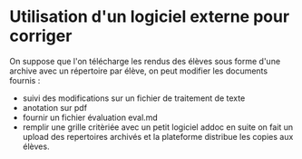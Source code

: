 
# Utilisation d'un logiciel externe pour corriger 


On suppose que l'on télécharge les rendus des élèves sous forme d'une archive avec un répertoire par élève,
on peut modifier les documents fournis :
- suivi des modifications sur un fichier de traitement de texte 
- anotation sur pdf 
- fournir un fichier évaluation eval.md
- remplir une grille critèriée avec un petit logiciel addoc 
en suite on fait un upload des repertoires archivés et la plateforme distribue les copies aux élèves.
